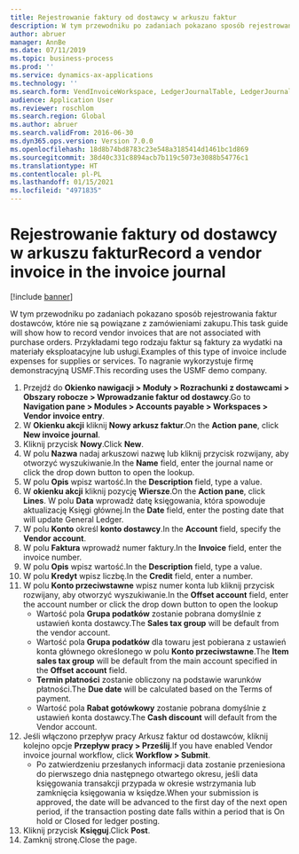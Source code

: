 ```yaml
---
title: Rejestrowanie faktury od dostawcy w arkuszu faktur
description: W tym przewodniku po zadaniach pokazano sposób rejestrowania faktur dostawców, które nie są powiązane z zamówieniami zakupu.
author: abruer
manager: AnnBe
ms.date: 07/11/2019
ms.topic: business-process
ms.prod: ''
ms.service: dynamics-ax-applications
ms.technology: ''
ms.search.form: VendInvoiceWorkspace, LedgerJournalTable, LedgerJournalTransVendInvoice
audience: Application User
ms.reviewer: roschlom
ms.search.region: Global
ms.author: abruer
ms.search.validFrom: 2016-06-30
ms.dyn365.ops.version: Version 7.0.0
ms.openlocfilehash: 18d8b74bd8783c23e548a3185414d1461bc1d869
ms.sourcegitcommit: 38d40c331c8894acb7b119c5073e3088b54776c1
ms.translationtype: HT
ms.contentlocale: pl-PL
ms.lasthandoff: 01/15/2021
ms.locfileid: "4971835"
---
```

# <a name="record-a-vendor-invoice-in-the-invoice-journal"></a><span data-ttu-id="3eb46-103">Rejestrowanie faktury od dostawcy w arkuszu faktur</span><span class="sxs-lookup"><span data-stu-id="3eb46-103">Record a vendor invoice in the invoice journal</span></span>

[!include [banner](../../includes/banner.md)]

<span data-ttu-id="3eb46-104">W tym przewodniku po zadaniach pokazano sposób rejestrowania faktur dostawców, które nie są powiązane z zamówieniami zakupu.</span><span class="sxs-lookup"><span data-stu-id="3eb46-104">This task guide will show how to record vendor invoices that are not associated with purchase orders.</span></span> <span data-ttu-id="3eb46-105">Przykładami tego rodzaju faktur są faktury za wydatki na materiały eksploatacyjne lub usługi.</span><span class="sxs-lookup"><span data-stu-id="3eb46-105">Examples of this type of invoice include expenses for supplies or services.</span></span>  <span data-ttu-id="3eb46-106">To nagranie wykorzystuje firmę demonstracyjną USMF.</span><span class="sxs-lookup"><span data-stu-id="3eb46-106">This recording uses the USMF demo company.</span></span>

1. <span data-ttu-id="3eb46-107">Przejdź do **Okienko nawigacji > Moduły > Rozrachunki z dostawcami > Obszary robocze > Wprowadzanie faktur od dostawcy**.</span><span class="sxs-lookup"><span data-stu-id="3eb46-107">Go to **Navigation pane > Modules > Accounts payable > Workspaces > Vendor invoice entry**.</span></span>
2. <span data-ttu-id="3eb46-108">W **Okienku akcji** kliknij **Nowy arkusz faktur**.</span><span class="sxs-lookup"><span data-stu-id="3eb46-108">On the **Action pane**, click **New invoice journal**.</span></span>
3. <span data-ttu-id="3eb46-109">Kliknij przycisk **Nowy**.</span><span class="sxs-lookup"><span data-stu-id="3eb46-109">Click **New**.</span></span>
4. <span data-ttu-id="3eb46-110">W polu **Nazwa** nadaj arkuszowi nazwę lub kliknij przycisk rozwijany, aby otworzyć wyszukiwanie.</span><span class="sxs-lookup"><span data-stu-id="3eb46-110">In the **Name** field, enter the journal name or click the drop down button to open the lookup.</span></span>
5. <span data-ttu-id="3eb46-111">W polu **Opis** wpisz wartość.</span><span class="sxs-lookup"><span data-stu-id="3eb46-111">In the **Description** field, type a value.</span></span>
6. <span data-ttu-id="3eb46-112">W **okienku akcji** kliknij pozycję **Wiersze**.</span><span class="sxs-lookup"><span data-stu-id="3eb46-112">On the **Action pane**, click **Lines**.</span></span> <span data-ttu-id="3eb46-113">W polu **Data** wprowadź datę księgowania, która spowoduje aktualizację Księgi głównej.</span><span class="sxs-lookup"><span data-stu-id="3eb46-113">In the **Date** field, enter the posting date that will update General Ledger.</span></span>  
7. <span data-ttu-id="3eb46-114">W polu **Konto** określ **konto dostawcy**.</span><span class="sxs-lookup"><span data-stu-id="3eb46-114">In the **Account** field, specify the **Vendor account**.</span></span>
8. <span data-ttu-id="3eb46-115">W polu **Faktura** wprowadź numer faktury.</span><span class="sxs-lookup"><span data-stu-id="3eb46-115">In the **Invoice** field, enter the invoice number.</span></span>
9. <span data-ttu-id="3eb46-116">W polu **Opis** wpisz wartość.</span><span class="sxs-lookup"><span data-stu-id="3eb46-116">In the **Description** field, type a value.</span></span>
10. <span data-ttu-id="3eb46-117">W polu **Kredyt** wpisz liczbę.</span><span class="sxs-lookup"><span data-stu-id="3eb46-117">In the **Credit** field, enter a number.</span></span>
11. <span data-ttu-id="3eb46-118">W polu **Konto przeciwstawne** wpisz numer konta lub kliknij przycisk rozwijany, aby otworzyć wyszukiwanie.</span><span class="sxs-lookup"><span data-stu-id="3eb46-118">In the **Offset account** field, enter the account number or click the drop down button to open the lookup</span></span>
    * <span data-ttu-id="3eb46-119">Wartość pola **Grupa podatków** zostanie pobrana domyślnie z ustawień konta dostawcy.</span><span class="sxs-lookup"><span data-stu-id="3eb46-119">The **Sales tax group** will be default from the vendor account.</span></span>  
    * <span data-ttu-id="3eb46-120">Wartość pola **Grupa podatków** dla towaru jest pobierana z ustawień konta głównego określonego w polu **Konto przeciwstawne**.</span><span class="sxs-lookup"><span data-stu-id="3eb46-120">The **Item sales tax group** will be default from the main account specified in the **Offset account** field.</span></span>  
    * <span data-ttu-id="3eb46-121">**Termin płatności** zostanie obliczony na podstawie warunków płatności.</span><span class="sxs-lookup"><span data-stu-id="3eb46-121">The **Due date** will be calculated based on the Terms of payment.</span></span>  
    * <span data-ttu-id="3eb46-122">Wartość pola **Rabat gotówkowy** zostanie pobrana domyślnie z ustawień konta dostawcy.</span><span class="sxs-lookup"><span data-stu-id="3eb46-122">The **Cash discount** will default from the Vendor account.</span></span>
12. <span data-ttu-id="3eb46-123">Jeśli włączono przepływ pracy Arkusz faktur od dostawców, kliknij kolejno opcje **Przepływ pracy > Prześlij**.</span><span class="sxs-lookup"><span data-stu-id="3eb46-123">If you have enabled Vendor invoice journal workflow, click **Workflow > Submit**.</span></span>
    * <span data-ttu-id="3eb46-124">Po zatwierdzeniu przesłanych informacji data zostanie przeniesiona do pierwszego dnia następnego otwartego okresu, jeśli data księgowania transakcji przypada w okresie wstrzymania lub zamknięcia księgowania w księdze.</span><span class="sxs-lookup"><span data-stu-id="3eb46-124">When your submission is approved, the date will be advanced to the first day of the next open period, if the transaction posting date falls within a period that is On hold or Closed for ledger posting.</span></span>
12. <span data-ttu-id="3eb46-125">Kliknij przycisk **Księguj**.</span><span class="sxs-lookup"><span data-stu-id="3eb46-125">Click **Post**.</span></span>
13. <span data-ttu-id="3eb46-126">Zamknij stronę.</span><span class="sxs-lookup"><span data-stu-id="3eb46-126">Close the page.</span></span>

